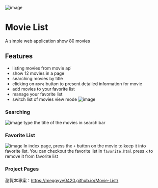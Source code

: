 ![image](https://user-images.githubusercontent.com/79748426/145158197-5413147f-96af-4b80-87fb-8b16895784c6.png)
# Movie List
A simple web application show 80 movies

## Features
- listing movies from movie api
- show 12 movies in a page
- searching movies by title
- clicking on `more` button to present detailed information for movie
- add movies to your favorite list
- manage your favorite list
- switch list of movies view mode
![image](https://user-images.githubusercontent.com/79748426/145161496-f619b518-3cb3-462a-b497-d3a079d0998d.png)


### Searching
![image](https://user-images.githubusercontent.com/79748426/145158451-e7f7a6f6-306b-4c6c-89df-c9e72a1501c6.png)
type the title of the movies in search bar

### Favorite List
![image](https://user-images.githubusercontent.com/79748426/145158911-44683dcd-7148-47a5-815a-142c4107d73d.png)
In index page, press the `+` button on the movie to keep it into favorite list.
You can checkout the favorite list in `favorite.html`
press `x` to remove it from favorite list

### Project Pages
瀏覽本專案：<https://meggyyy0420.github.io/Movie-List/>
